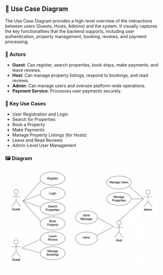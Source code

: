 ## 📌 Use Case Diagram

The Use Case Diagram provides a high-level overview of the interactions between users (Guests, Hosts, Admins) and the system. It visually captures the key functionalities that the backend supports, including user authentication, property management, booking, reviews, and payment processing.

### 🧑 Actors
- **Guest**: Can register, search properties, book stays, make payments, and leave reviews.
- **Host**: Can manage property listings, respond to bookings, and read reviews.
- **Admin**: Can manage users and oversee platform-wide operations.
- **Payment Service**: Processes user payments securely.

### 🎯 Key Use Cases
- User Registration and Login
- Search for Properties
- Book a Property
- Make Payments
- Manage Property Listings (for Hosts)
- Leave and Read Reviews
- Admin-Level User Management

### 🖼️ Diagram

![Use Case Diagram](useCaseDiagram.png)


